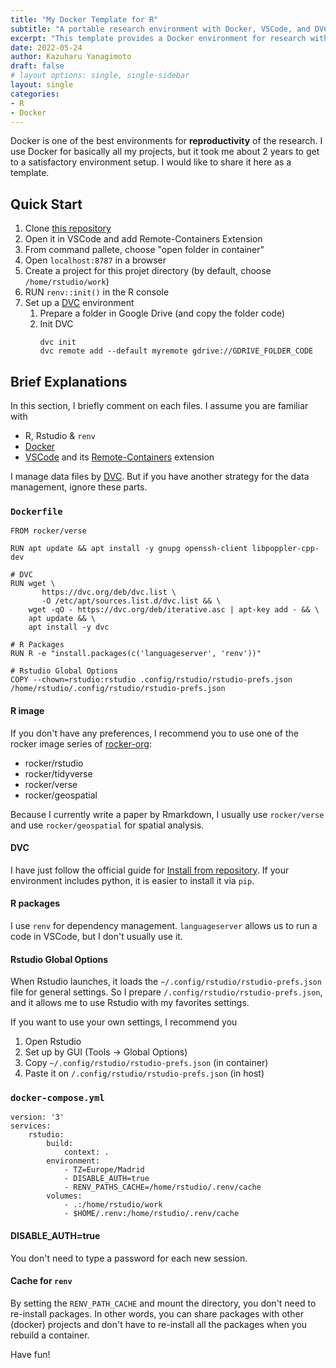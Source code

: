 ```yaml
---
title: "My Docker Template for R"
subtitle: "A portable research environment with Docker, VSCode, and DVC"
excerpt: "This template provides a Docker environment for research with R. Since it uses VSCode's Remote-Container extension, all you need to do is open it by VSCode."
date: 2022-05-24
author: Kazuharu Yanagimoto
draft: false
# layout options: single, single-sidebar
layout: single
categories:
- R
- Docker
---
```


Docker is one of the best environments for **reproductivity** of the research.
I use Docker for basically all my projects, but it took me about 2 years to get to a satisfactory environment setup. I would like to share it here as a template.

## Quick Start
1. Clone [this repository](https://github.com/nicetak/dockerR)
1. Open it in VSCode and add Remote-Containers Extension
1. From command pallete, choose "open folder in container"
1. Open `localhost:8787` in a browser
1. Create a project for this projet directory (by default, choose `/home/rstudio/work`)
1. RUN `renv::init()` in the R console
1. Set up a [DVC](https://dvc.org/) environment
    1. Prepare a folder in Google Drive (and copy the folder code)
    1. Init DVC
        ```{bash}
        dvc init
        dvc remote add --default myremote gdrive://GDRIVE_FOLDER_CODE
        ```


## Brief Explanations
In this section, I briefly comment on each files. I assume you are familiar with

- R, Rstudio & `renv`
- [Docker](https://www.docker.com/)
- [VSCode](https://code.visualstudio.com/) and its [Remote-Containers](https://marketplace.visualstudio.com/items?itemName=ms-vscode-remote.remote-containers) extension

I manage data files by [DVC](https://dvc.org/).
But if you have another strategy for the data management, ignore these parts.


### `Dockerfile`
```{bash}
FROM rocker/verse

RUN apt update && apt install -y gnupg openssh-client libpoppler-cpp-dev

# DVC
RUN wget \
       https://dvc.org/deb/dvc.list \
       -O /etc/apt/sources.list.d/dvc.list && \
    wget -qO - https://dvc.org/deb/iterative.asc | apt-key add - && \
    apt update && \
    apt install -y dvc 

# R Packages
RUN R -e "install.packages(c('languageserver', 'renv'))"

# Rstudio Global Options
COPY --chown=rstudio:rstudio .config/rstudio/rstudio-prefs.json /home/rstudio/.config/rstudio/rstudio-prefs.json
```

#### R image
If you don't have any preferences, I recommend you to use one of the rocker image series
of [rocker-org](https://github.com/rocker-org/rocker):

- rocker/rstudio
- rocker/tidyverse
- rocker/verse
- rocker/geospatial

Because I currently write a paper by Rmarkdown,
I usually use `rocker/verse` and use `rocker/geospatial` for spatial analysis.

#### DVC
I have just follow the official guide for [Install from repository](https://dvc.org/doc/install/linux#from-repo-on-debian-ubuntu).
If your environment includes python, it is easier to install it via `pip`.

#### R packages
I use `renv` for dependency management.
`languageserver` allows us to run a code in VSCode, but I don't usually use it.

#### Rstudio Global Options
When Rstudio launches, it loads the `~/.config/rstudio/rstudio-prefs.json` file for general settings. So I prepare `/.config/rstudio/rstudio-prefs.json`,
and it allows me to use Rstudio with my favorites settings.

If you want to use your own settings, I recommend you

1. Open Rstudio 
1. Set up by GUI (Tools -> Global Options)
1. Copy `~/.config/rstudio/rstudio-prefs.json` (in container)
1. Paste it on `/.config/rstudio/rstudio-prefs.json` (in host)


### `docker-compose.yml`
```{json}
version: '3'
services:
    rstudio:
        build:
            context: .
        environment:
            - TZ=Europe/Madrid
            - DISABLE_AUTH=true
            - RENV_PATHS_CACHE=/home/rstudio/.renv/cache
        volumes:
            - .:/home/rstudio/work
            - $HOME/.renv:/home/rstudio/.renv/cache
```

#### DISABLE_AUTH=true
You don't need to type a password for each new session.

#### Cache for `renv`
By setting the `RENV_PATH_CACHE` and mount the directory,
you don't need to re-install packages.
In other words, you can share packages with other (docker) projects and
don't have to re-install all the packages when you rebuild a container.



Have fun!










